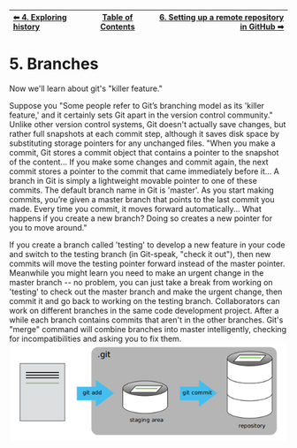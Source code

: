 | [⬅ 4. Exploring history](04-exploring-history.md) | [Table of Contents](00-contents.md) |  [6. Setting up a remote repository in GitHub ➡](06-remotes-in-github.md) |
| :---- |:----:| ----:|

# 5. Branches

Now we'll learn about git's "killer feature."

Suppose you
"Some people refer to Git’s branching model as its 'killer feature,' and it certainly sets Git apart in the version control community." Unlike other version control systems, Git doesn't actually save changes, but rather full snapshots at each commit step, although it saves disk space by substituting storage pointers for any unchanged files. "When you make a commit, Git stores a commit object that contains a pointer to the snapshot of the content... If you make some changes and commit again, the next commit stores a pointer to the commit that came immediately before it... A branch in Git is simply a lightweight movable pointer to one of these commits. The default branch name in Git is 'master'. As you start making commits, you’re given a master branch that points to the last commit you made. Every time you commit, it moves forward automatically... What happens if you create a new branch? Doing so creates a new pointer for you to move around."

If you create a branch called 'testing' to develop a new feature in your code and switch to the testing branch (in Git-speak, "check it out"), then new commits will move the testing pointer forward instead of the master pointer. Meanwhile you might learn you need to make an urgent change in the master branch -- no problem, you can just take a break from working on 'testing' to check out the master branch and make the urgent change, then commit it and go back to working on the testing branch. Collaborators can work on different branches in the same code development project. After a while each branch contains commits that aren't in the other branches. Git's "merge" command will combine branches into master intelligently, checking for incompatibilities and asking you to fix them.
![The Git Staging Area](fig/git-staging-area.png)
